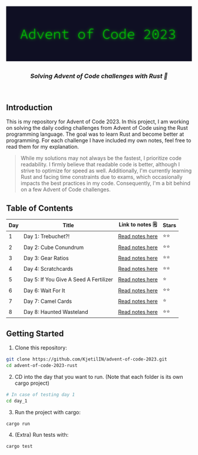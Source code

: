 <h1 align="center">
    <img src="https://raw.githubusercontent.com/orfeasa/advent-of-code-2023/master/header.png">
</h1>

<h3 align="center">

  <i align="center">Solving Advent of Code challenges with Rust 🦀</i>


</h3>

<br>

## Introduction

This is my repository for Advent of Code 2023. In this project, I am working on solving the daily coding challenges from Advent of Code using the Rust programming language. The goal was to learn Rust and become better at programming. For each challenge I have included my own notes, feel free to read them for my explanation. 

> While my solutions may not always be the fastest, I prioritize code readability. I firmly believe that readable code is better, although I strive to optimize for speed as well. Additionally, I'm currently learning Rust and facing time constraints due to exams, which occasionally impacts the best practices in my code. Consequently, I'm a bit behind on a few Advent of Code challenges. 


## Table of Contents

| Day | Title                              | Link to notes 🗒️                | Stars   |
| --- | ---------------------------------- | ------------------------------- | ------- |
| 1   | Day 1: Trebuchet?!                 | [Read notes here](https://github.com/KjetilIN/advent-of-code-2023/blob/main/day_1/notes.md) | ⭐⭐      |
| 2   | Day 2: Cube Conundrum              | [Read notes here](https://github.com/KjetilIN/advent-of-code-2023/blob/main/day_2/notes.md)           | ⭐⭐      |
| 3   | Day 3: Gear Ratios             | [Read notes here](https://github.com/KjetilIN/advent-of-code-2023/blob/main/day_3/notes.md)           | ⭐⭐      |
| 4   | Day 4: Scratchcards            | [Read notes here](https://github.com/KjetilIN/advent-of-code-2023/blob/main/day_4/notes.md)           | ⭐⭐      |
| 5   | Day 5: If You Give A Seed A Fertilizer            | [Read notes here](https://github.com/KjetilIN/advent-of-code-2023/blob/main/day_5/notes.md)           | ⭐       |
| 6  | Day 6: Wait For It            | [Read notes here](https://github.com/KjetilIN/advent-of-code-2023/blob/main/day_6/notes.md)           | ⭐⭐      |
| 7  | Day 7: Camel Cards            | [Read notes here](https://github.com/KjetilIN/advent-of-code-2023/blob/main/day_7/notes.md)           | ⭐      |
| 8  | Day 8: Haunted Wasteland            | [Read notes here](https://github.com/KjetilIN/advent-of-code-2023/blob/main/day_8/notes.md)           | ⭐⭐      |






## Getting Started

1. Clone this repository:
```bash
git clone https://github.com/KjetilIN/advent-of-code-2023.git
cd advent-of-code-2023-rust
```
2. CD into the day that you want to run. (Note that each folder is its own cargo project)
```bash
# In case of testing day 1
cd day_1
```
3. Run the project with cargo:
```bash
cargo run
```
4. (Extra) Run tests with:
```bash
cargo test
```
